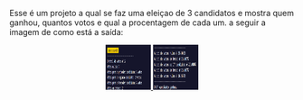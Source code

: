 Esse é um projeto a qual se faz uma  eleiçao de 3 candidatos e mostra quem ganhou, quantos votos e qual a procentagem de cada um.
 a seguir a imagem de como está a saída:
<br />
<div align="center">
  <a href="https://github.com/Luiprogramador/eleicao.git">
    <img src="Captura de tela 2024-05-29 162813.png"  width="80" height="80">
    <img src="Captura de tela 2024-05-29 162906.png"  width="80" height="80">
  </a>
</div>
 
